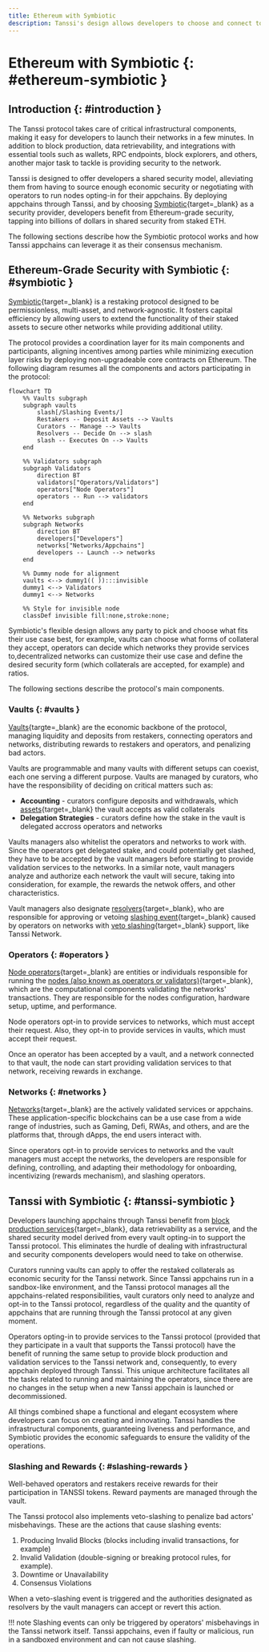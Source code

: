 ```yaml
---
title: Ethereum with Symbiotic
description: Tanssi's design allows developers to choose and connect to the Symbiotic restaking protocol, benefiting from Ethereum-grade security right from the start.
---
```


# Ethereum with Symbiotic {: #ethereum-symbiotic }

## Introduction {: #introduction }

The Tanssi protocol takes care of critical infrastructural components, making it easy for developers to launch their networks in a few minutes. In addition to block production, data retrievability, and integrations with essential tools such as wallets, RPC endpoints, block explorers, and others, another major task to tackle is providing security to the network.

Tanssi is designed to offer developers a shared security model, alleviating them from having to source enough economic security or negotiating with operators to run nodes opting-in for their appchains. By deploying appchains through Tanssi, and by choosing [Symbiotic](https://symbiotic.fi/){target=\_blank} as a security provider, developers benefit from Ethereum-grade security, tapping into billions of dollars in shared security from staked ETH.

The following sections describe how the Symbiotic protocol works and how Tanssi appchains can leverage it as their consensus mechanism.

## Ethereum-Grade Security with Symbiotic {: #symbiotic }

[Symbiotic](https://symbiotic.fi/){target=\_blank} is a restaking protocol designed to be permissionless, multi-asset, and network-agnostic. It fosters capital efficiency by allowing users to extend the functionality of their staked assets to secure other networks while providing additional utility.

The protocol provides a coordination layer for its main components and participants, aligning incentives among parties while minimizing execution layer risks by deploying non-upgradeable core contracts on Ethereum. The following diagram resumes all the components and actors participating in the protocol:

```mermaid
flowchart TD
    %% Vaults subgraph
    subgraph vaults
        slash[/Slashing Events/]
        Restakers -- Deposit Assets --> Vaults
        Curators -- Manage --> Vaults
        Resolvers -- Decide On --> slash
        slash -- Executes On --> Vaults
    end

    %% Validators subgraph
    subgraph Validators
        direction BT
        validators["Operators/Validators"]
        operators["Node Operators"]
        operators -- Run --> validators
    end

    %% Networks subgraph
    subgraph Networks
        direction BT
        developers["Developers"]
        networks["Networks/Appchains"]
        developers -- Launch --> networks
    end

    %% Dummy node for alignment
    vaults <--> dummy1(( )):::invisible
    dummy1 <--> Validators
    dummy1 <--> Networks

    %% Style for invisible node
    classDef invisible fill:none,stroke:none;

```

Symbiotic's flexible design allows any party to pick and choose what fits their use case best, for example, vaults can choose what forms of collateral they accept, operators can decide which networks they provide services to,decentralized networks can customize their use case and define the desired security form (which collaterals are accepted, for example) and ratios.

The following sections describe the protocol's main components.

### Vaults {: #vaults }

[Vaults](https://docs.symbiotic.fi/modules/vault/introduction){targte=\_blank} are the economic backbone of the protocol, managing liquidity and deposits from restakers, connecting operators and networks, distributing rewards to restakers and operators, and penalizing bad actors.

Vaults are programmable and many vaults with different setups can coexist, each one serving a different purpose. Vaults are managed by curators, who have the responsibility of deciding on critical matters such as:

- **Accounting** - curators configure deposits and withdrawals, which [assets](https://app.symbiotic.fi/restake){target=\_blank} the vault accepts as valid collaterals
- **Delegation Strategies** - curators define how the stake in the vault is delegated accross operators and networks

Vaults managers also whitelist the operators and networks to work with. Since the operators get delegated stake, and could potentially get slashed, they have to be accepted by the vault managers before starting to provide validation services to the networks. In a similar note, vault managers analyze and authorize each network the vault will secure, taking into consideration, for example, the rewards the netwok offers, and other characteristics.

Vault managers also designate [resolvers](https://docs.symbiotic.fi/modules/counterparties/resolvers){target=\_blank}, who are responsible for approving or vetoing [slashing event](https://docs.symbiotic.fi/modules/vault/slasher){target=\_blank} caused by operators on networks with [veto slashing](https://docs.symbiotic.fi/modules/vault/slasher#veto-slashing){target=\_blank} support, like Tanssi Network.

### Operators {: #operators }

[Node operators](/node-operators/){target=\_blank} are entities or individuals responsible for running the [nodes (also known as operators or validators)](https://docs.symbiotic.fi/modules/counterparties/operators){target=\_blank}, which are the computational components validating the networks' transactions. They are responsible for the nodes configuration, hardware setup, uptime, and performance.

Node operators opt-in to provide services to networks, which must accept their request. Also, they opt-in to provide services in vaults, which must accept their request.

Once an operator has been accepted by a vault, and a network connected to that vault, the node can start providing validation services to that network, receiving rewards in exchange.

### Networks {: #networks }

[Networks](https://docs.symbiotic.fi/modules/counterparties/networks){target=\_blank} are the actively validated services or appchains. These application-specific blockchains can be a use case from a wide range of industries, such as Gaming, Defi, RWAs, and others, and are the platforms that, through dApps, the end users interact with.

Since operators opt-in to provide services to networks and the vault managers must accept the networks, the developers are responsible for defining, controlling, and adapting their methodology for onboarding, incentivizing (rewards mechanism), and slashing operators. 

## Tanssi with Symbiotic {: #tanssi-symbiotic }

Developers launching appchains through Tanssi benefit from [block production services](/learn/tanssi/appchain-services/block-production/){target=\_blank}, data retrievability as a service, and the shared security model derived from every vault opting-in to support the Tanssi protocol. This eliminates the hurdle of dealing with infrastructural and security components developers would need to take on otherwise.

Curators running vaults can apply to offer the restaked collaterals as economic security for the Tanssi network. Since Tanssi appchains run in a sandbox-like environment, and the Tanssi protocol manages all the appchains-related responsibilities, vault curators only need to analyze and opt-in to the Tanssi protocol, regardless of the quality and the quantity of appchains that are running through the Tanssi protocol at any given moment. 

Operators opting-in to provide services to the Tanssi protocol (provided that they participate in a vault that supports the Tanssi protocol) have the benefit of running the same setup to provide block production and validation services to the Tanssi network and, consequently, to every appchain deployed through Tanssi. This unique architecture facilitates all the tasks related to running and maintaining the operators, since there are no changes in the setup when a new Tanssi appchain is launched or decommissioned.

All things combined shape a functional and elegant ecosystem where developers can focus on creating and innovating. Tanssi handles the infrastructural components, guaranteeing liveness and performance, and Symbiotic provides the economic safeguards to ensure the validity of the operations.
 
### Slashing and Rewards {: #slashing-rewards }

Well-behaved operators and restakers receive rewards for their participation in TANSSI tokens. Reward payments are managed through the vault.

The Tanssi protocol also implements veto-slashing to penalize bad actors' misbehavings. These are the actions that cause slashing events:

1. Producing Invalid Blocks (blocks including invalid transactions, for example)
2. Invalid Validation (double-signing or breaking protocol rules, for example).
3. Downtime or Unavailability
4. Consensus Violations

When a veto-slashing event is triggered and the authorities designated as resolvers by the vault managers can accept or revert this action.

!!! note
    Slashing events can only be triggered by operators' misbehavings in the Tanssi network itself. Tanssi appchains, even if faulty or malicious, run in a sandboxed environment and can not cause slashing.